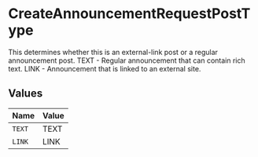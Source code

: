 # CreateAnnouncementRequestPostType

This determines whether this is an external-link post or a regular announcement post. TEXT - Regular announcement that can contain rich text. LINK - Announcement that is linked to an external site.


## Values

| Name   | Value  |
| ------ | ------ |
| `TEXT` | TEXT   |
| `LINK` | LINK   |